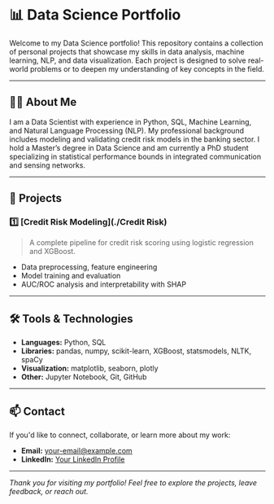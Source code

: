 # 📊 Data Science Portfolio

Welcome to my Data Science portfolio! This repository contains a collection of personal projects that showcase my skills in data analysis, machine learning, NLP, and data visualization. Each project is designed to solve real-world problems or to deepen my understanding of key concepts in the field.

---

## 👨‍💻 About Me

I am a Data Scientist with experience in Python, SQL, Machine Learning, and Natural Language Processing (NLP). My professional background includes modeling and validating credit risk models in the banking sector. I hold a Master’s degree in Data Science and am currently a PhD student specializing in statistical performance bounds in integrated communication and sensing networks.

---

## 🚀 Projects

### 1️⃣ [Credit Risk Modeling](./Credit Risk)
> A complete pipeline for credit risk scoring using logistic regression and XGBoost.
- Data preprocessing, feature engineering
- Model training and evaluation
- AUC/ROC analysis and interpretability with SHAP

---

## 🛠️ Tools & Technologies

- **Languages:** Python, SQL
- **Libraries:** pandas, numpy, scikit-learn, XGBoost, statsmodels, NLTK, spaCy
- **Visualization:** matplotlib, seaborn, plotly
- **Other:** Jupyter Notebook, Git, GitHub

---

## 📫 Contact

If you'd like to connect, collaborate, or learn more about my work:

- **Email:** [your-email@example.com](mailto:mic.gonzaga46@gmail.com)
- **LinkedIn:** [Your LinkedIn Profile](https://www.linkedin.com/in/michel-gonzaga-dos-santos-50b75a180)


---

*Thank you for visiting my portfolio! Feel free to explore the projects, leave feedback, or reach out.*
